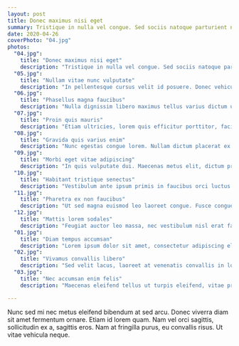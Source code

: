 ```yaml
---
layout: post
title: Donec maximus nisi eget
summary: Tristique in nulla vel congue. Sed sociis natoque parturient nascetur.
date: 2020-04-26
coverPhoto: "04.jpg"
photos:
  "04.jpg":
    title: "Donec maximus nisi eget"
    description: "Tristique in nulla vel congue. Sed sociis natoque parturient nascetur."
  "05.jpg":
    title: "Nullam vitae nunc vulputate"
    description: "In pellentesque cursus velit id posuere. Donec vehicula nulla."
  "06.jpg":
    title: "Phasellus magna faucibus"
    description: "Nulla dignissim libero maximus tellus varius dictum ut posuere magna."
  "07.jpg":
    title: "Proin quis mauris"
    description: "Etiam ultricies, lorem quis efficitur porttitor, facilisis ante orci urna."
  "08.jpg":
    title: "Gravida quis varius enim"
    description: "Nunc egestas congue lorem. Nullam dictum placerat ex sapien tortor mattis."
  "09.jpg":
    title: "Morbi eget vitae adipiscing"
    description: "In quis vulputate dui. Maecenas metus elit, dictum praesent lacinia lacus."
  "10.jpg":
    title: "Habitant tristique senectus"
    description: "Vestibulum ante ipsum primis in faucibus orci luctus ac tincidunt dolor."
  "11.jpg":
    title: "Pharetra ex non faucibus"
    description: "Ut sed magna euismod leo laoreet congue. Fusce congue enim ultricies."
  "12.jpg":
    title: "Mattis lorem sodales"
    description: "Feugiat auctor leo massa, nec vestibulum nisl erat faucibus, rutrum nulla."
  "01.jpg":
    title: "Diam tempus accumsan"
    description: "Lorem ipsum dolor sit amet, consectetur adipiscing elit."
  "02.jpg":
    title: "Vivamus convallis libero"
    description: "Sed velit lacus, laoreet at venenatis convallis in lorem tincidunt."
  "03.jpg":
    title: "Nec accumsan enim felis"
    description: "Maecenas eleifend tellus ut turpis eleifend, vitae pretium faucibus."

---
```


Nunc sed mi nec metus eleifend bibendum at sed arcu. Donec viverra diam sit amet fermentum ornare. Etiam id lorem quam. Nam vel orci sagittis, sollicitudin ex a, sagittis eros. Nam at fringilla purus, eu convallis risus. Ut vitae vehicula neque.
